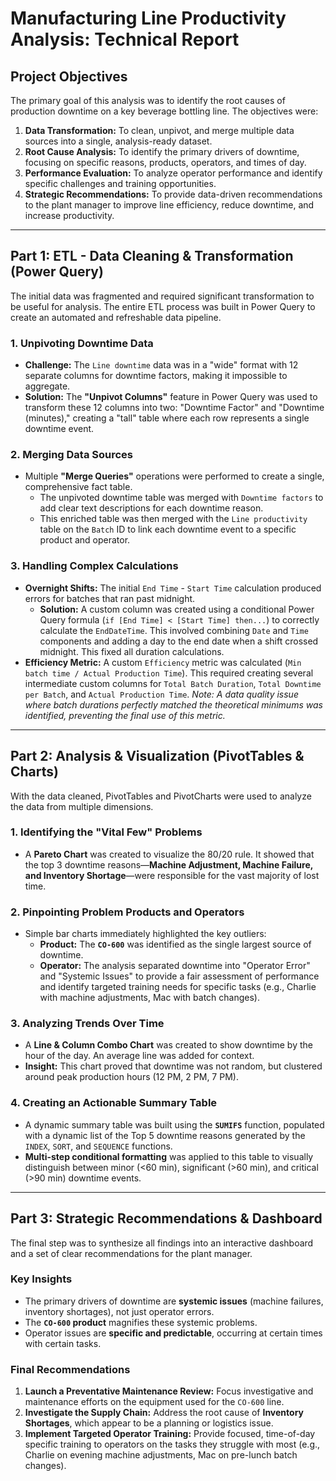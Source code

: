 # Manufacturing Line Productivity Analysis: Technical Report

## Project Objectives

The primary goal of this analysis was to identify the root causes of production downtime on a key beverage bottling line. The objectives were:

1.  **Data Transformation:** To clean, unpivot, and merge multiple data sources into a single, analysis-ready dataset.
2.  **Root Cause Analysis:** To identify the primary drivers of downtime, focusing on specific reasons, products, operators, and times of day.
3.  **Performance Evaluation:** To analyze operator performance and identify specific challenges and training opportunities.
4.  **Strategic Recommendations:** To provide data-driven recommendations to the plant manager to improve line efficiency, reduce downtime, and increase productivity.

---

## Part 1: ETL - Data Cleaning & Transformation (Power Query)

The initial data was fragmented and required significant transformation to be useful for analysis. The entire ETL process was built in Power Query to create an automated and refreshable data pipeline.

### 1. Unpivoting Downtime Data
* **Challenge:** The `Line downtime` data was in a "wide" format with 12 separate columns for downtime factors, making it impossible to aggregate.
* **Solution:** The **"Unpivot Columns"** feature in Power Query was used to transform these 12 columns into two: "Downtime Factor" and "Downtime (minutes)," creating a "tall" table where each row represents a single downtime event.

### 2. Merging Data Sources
* Multiple **"Merge Queries"** operations were performed to create a single, comprehensive fact table.
    * The unpivoted downtime table was merged with `Downtime factors` to add clear text descriptions for each downtime reason.
    * This enriched table was then merged with the `Line productivity` table on the `Batch` ID to link each downtime event to a specific product and operator.

### 3. Handling Complex Calculations
* **Overnight Shifts:** The initial `End Time` - `Start Time` calculation produced errors for batches that ran past midnight.
    * **Solution:** A custom column was created using a conditional Power Query formula (`if [End Time] < [Start Time] then...`) to correctly calculate the `EndDateTime`. This involved combining `Date` and `Time` components and adding a day to the end date when a shift crossed midnight. This fixed all duration calculations.
* **Efficiency Metric:** A custom `Efficiency` metric was calculated (`Min batch time / Actual Production Time`). This required creating several intermediate custom columns for `Total Batch Duration`, `Total Downtime per Batch`, and `Actual Production Time`. *Note: A data quality issue where batch durations perfectly matched the theoretical minimums was identified, preventing the final use of this metric.*

---

## Part 2: Analysis & Visualization (PivotTables & Charts)

With the data cleaned, PivotTables and PivotCharts were used to analyze the data from multiple dimensions.

### 1. Identifying the "Vital Few" Problems
* A **Pareto Chart** was created to visualize the 80/20 rule. It showed that the top 3 downtime reasons—**Machine Adjustment, Machine Failure, and Inventory Shortage**—were responsible for the vast majority of lost time.

### 2. Pinpointing Problem Products and Operators
* Simple bar charts immediately highlighted the key outliers:
    * **Product:** The **`CO-600`** was identified as the single largest source of downtime.
    * **Operator:** The analysis separated downtime into "Operator Error" and "Systemic Issues" to provide a fair assessment of performance and identify targeted training needs for specific tasks (e.g., Charlie with machine adjustments, Mac with batch changes).

### 3. Analyzing Trends Over Time
* A **Line & Column Combo Chart** was created to show downtime by the hour of the day. An average line was added for context.
* **Insight:** This chart proved that downtime was not random, but clustered around peak production hours (12 PM, 2 PM, 7 PM).

### 4. Creating an Actionable Summary Table
* A dynamic summary table was built using the **`SUMIFS`** function, populated with a dynamic list of the Top 5 downtime reasons generated by the `INDEX`, `SORT`, and `SEQUENCE` functions.
* **Multi-step conditional formatting** was applied to this table to visually distinguish between minor (<60 min), significant (>60 min), and critical (>90 min) downtime events.

---

## Part 3: Strategic Recommendations & Dashboard

The final step was to synthesize all findings into an interactive dashboard and a set of clear recommendations for the plant manager.

### Key Insights
* The primary drivers of downtime are **systemic issues** (machine failures, inventory shortages), not just operator errors.
* The **`CO-600` product** magnifies these systemic problems.
* Operator issues are **specific and predictable**, occurring at certain times with certain tasks.

### Final Recommendations
1.  **Launch a Preventative Maintenance Review:** Focus investigative and maintenance efforts on the equipment used for the `CO-600` line.
2.  **Investigate the Supply Chain:** Address the root cause of **Inventory Shortages**, which appear to be a planning or logistics issue.
3.  **Implement Targeted Operator Training:** Provide focused, time-of-day specific training to operators on the tasks they struggle with most (e.g., Charlie on evening machine adjustments, Mac on pre-lunch batch changes).
